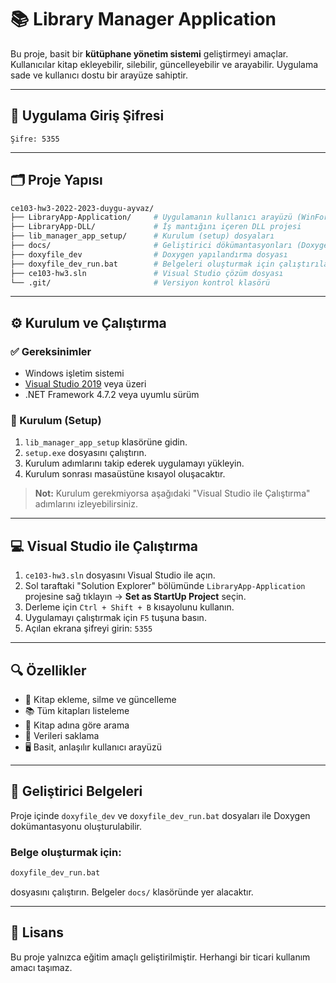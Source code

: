 
# 📚 Library Manager Application

Bu proje, basit bir **kütüphane yönetim sistemi** geliştirmeyi amaçlar. Kullanıcılar kitap ekleyebilir, silebilir, güncelleyebilir ve arayabilir. Uygulama sade ve kullanıcı dostu bir arayüze sahiptir.

---

## 🔐 Uygulama Giriş Şifresi

```
Şifre: 5355
```

---

## 🗂️ Proje Yapısı

```bash
ce103-hw3-2022-2023-duygu-ayvaz/
├── LibraryApp-Application/     # Uygulamanın kullanıcı arayüzü (WinForms)
├── LibraryApp-DLL/             # İş mantığını içeren DLL projesi
├── lib_manager_app_setup/      # Kurulum (setup) dosyaları
├── docs/                       # Geliştirici dökümantasyonları (Doxygen)
├── doxyfile_dev                # Doxygen yapılandırma dosyası
├── doxyfile_dev_run.bat        # Belgeleri oluşturmak için çalıştırılabilir bat dosyası
├── ce103-hw3.sln               # Visual Studio çözüm dosyası
└── .git/                       # Versiyon kontrol klasörü
```

---

## ⚙️ Kurulum ve Çalıştırma

### ✅ Gereksinimler

- Windows işletim sistemi
- [Visual Studio 2019](https://visualstudio.microsoft.com/vs/) veya üzeri
- .NET Framework 4.7.2 veya uyumlu sürüm

### 🧩 Kurulum (Setup)

1. `lib_manager_app_setup` klasörüne gidin.
2. `setup.exe` dosyasını çalıştırın.
3. Kurulum adımlarını takip ederek uygulamayı yükleyin.
4. Kurulum sonrası masaüstüne kısayol oluşacaktır.

> **Not:** Kurulum gerekmiyorsa aşağıdaki "Visual Studio ile Çalıştırma" adımlarını izleyebilirsiniz.

---

## 💻 Visual Studio ile Çalıştırma

1. `ce103-hw3.sln` dosyasını Visual Studio ile açın.
2. Sol taraftaki "Solution Explorer" bölümünde `LibraryApp-Application` projesine sağ tıklayın → **Set as StartUp Project** seçin.
3. Derleme için `Ctrl + Shift + B` kısayolunu kullanın.
4. Uygulamayı çalıştırmak için `F5` tuşuna basın.
5. Açılan ekrana şifreyi girin: `5355`

---

## 🔍 Özellikler

- 📘 Kitap ekleme, silme ve güncelleme
- 📚 Tüm kitapları listeleme
- 🔎 Kitap adına göre arama
- 💾 Verileri saklama
- 🖥️ Basit, anlaşılır kullanıcı arayüzü

---

## 📄 Geliştirici Belgeleri

Proje içinde `doxyfile_dev` ve `doxyfile_dev_run.bat` dosyaları ile Doxygen dokümantasyonu oluşturulabilir.

### Belge oluşturmak için:

```bash
doxyfile_dev_run.bat
```

dosyasını çalıştırın. Belgeler `docs/` klasöründe yer alacaktır.

---

## 📜 Lisans

Bu proje yalnızca eğitim amaçlı geliştirilmiştir. Herhangi bir ticari kullanım amacı taşımaz.
```
